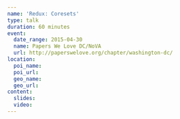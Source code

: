```yaml
---
name: 'Redux: Coresets'
type: talk
duration: 60 minutes
event:
  date_range: 2015-04-30
  name: Papers We Love DC/NoVA
  url: http://paperswelove.org/chapter/washington-dc/
location:
  poi_name:
  poi_url:
  geo_name:
  geo_url:
content:
  slides:
  video:
---
```


